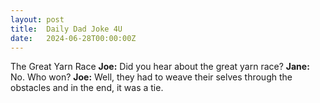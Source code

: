 ```yaml
---
layout: post
title:  Daily Dad Joke 4U
date:   2024-06-28T00:00:00Z
---
```

The Great Yarn Race **Joe:** Did you hear about the great yarn race? **Jane:** No. Who won? **Joe:** Well, they had to weave their selves through the obstacles and in the end, it was a tie.

